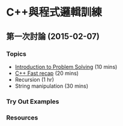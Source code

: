 # C++與程式邏輯訓練

## 第一次討論 (2015-02-07)

### Topics
* [Introduction to Problem Solving](begin1.md) (10 mins)
* [C++ Fast recap](begin2.md) (20 mins)
* Recursion (1 hr)
* String manipulation (30 mins)

### Try Out Examples

### Resources